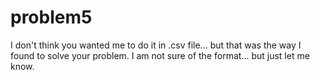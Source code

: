 # problem5
I don't think you wanted me to do it in .csv file... but that was the way I found to solve your problem.
I am not sure of the format... but just let me know.
